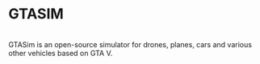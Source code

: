 <h1>GTASIM</h1>
<br>
GTASim is an open-source simulator for drones, planes, cars and various other vehicles based on GTA V.
